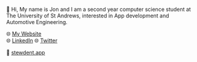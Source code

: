 👋 Hi, My name is Jon and I am a second year computer science student at The University of St Andrews, interested in App development and Automotive Engineering.

🌐 [My Website](https://jdph1.host.cs.st-andrews.ac.uk/)  
🌐 [LinkedIn](https://www.linkedin.com/in/mrjonhudson)
🌐 [Twitter](https://twitter.com/mrjonhudson)

🍲 [stewdent.app](https://stewdent.app/)
